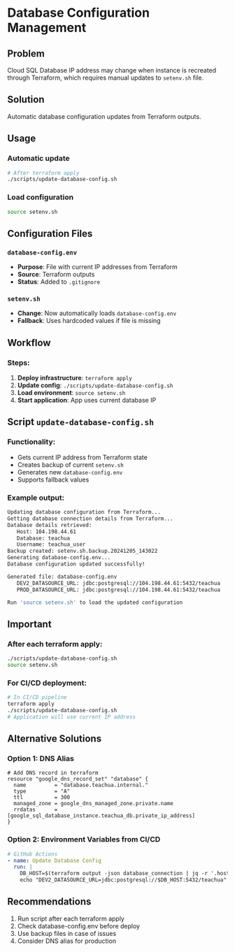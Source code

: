 # Database Configuration Management

## Problem
Cloud SQL Database IP address may change when instance is recreated through Terraform, which requires manual updates to `setenv.sh` file.

## Solution
Automatic database configuration updates from Terraform outputs.

## Usage

### Automatic update
```bash
# After terraform apply
./scripts/update-database-config.sh
```

### Load configuration
```bash
source setenv.sh
```

## Configuration Files

### `database-config.env`
- **Purpose**: File with current IP addresses from Terraform
- **Source**: Terraform outputs
- **Status**: Added to `.gitignore`

### `setenv.sh`
- **Change**: Now automatically loads `database-config.env`
- **Fallback**: Uses hardcoded values if file is missing

## Workflow

### Steps:
1. **Deploy infrastructure**: `terraform apply`
2. **Update config**: `./scripts/update-database-config.sh` 
3. **Load environment**: `source setenv.sh`
4. **Start application**: App uses current database IP

## Script `update-database-config.sh`

### Functionality:
- Gets current IP address from Terraform state
- Creates backup of current `setenv.sh`
- Generates new `database-config.env`
- Supports fallback values

### Example output:
```bash
Updating database configuration from Terraform...
Getting database connection details from Terraform...
Database details retrieved:
   Host: 104.198.44.61
   Database: teachua
   Username: teachua_user
Backup created: setenv.sh.backup.20241205_143022
Generating database-config.env...
Database configuration updated successfully!

Generated file: database-config.env
   DEV2_DATASOURCE_URL: jdbc:postgresql://104.198.44.61:5432/teachua
   PROD_DATASOURCE_URL: jdbc:postgresql://104.198.44.61:5432/teachua

Run 'source setenv.sh' to load the updated configuration
```

## Important

### After each terraform apply:
```bash
./scripts/update-database-config.sh
source setenv.sh
```

### For CI/CD deployment:
```bash
# In CI/CD pipeline
terraform apply
./scripts/update-database-config.sh
# Application will use current IP address
```

## Alternative Solutions

### Option 1: DNS Alias
```hcl
# Add DNS record in terraform
resource "google_dns_record_set" "database" {
  name         = "database.teachua.internal."
  type         = "A"
  ttl          = 300
  managed_zone = google_dns_managed_zone.private.name
  rrdatas      = [google_sql_database_instance.teachua_db.private_ip_address]
}
```

### Option 2: Environment Variables from CI/CD
```yaml
# GitHub Actions
- name: Update Database Config
  run: |
    DB_HOST=$(terraform output -json database_connection | jq -r '.host')
    echo "DEV2_DATASOURCE_URL=jdbc:postgresql://$DB_HOST:5432/teachua" >> $GITHUB_ENV
```

## Recommendations

1. Run script after each terraform apply
2. Check database-config.env before deploy
3. Use backup files in case of issues
4. Consider DNS alias for production 